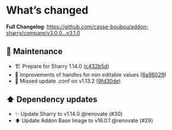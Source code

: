 # What’s changed
**Full Changelog**: https://github.com/casse-boubou/addon-sharry/compare/v3.0.0...v3.1.0

## 🔧 Maintenance
- 🏗️ Prepare for Sharry 1.14.0 ([c432b5d](https://github.com/casse-boubou/addon-sharry/commit/c432b5d1c0b57f798ef3f8b078f21db8cfebbc9a))
- 🎨 Improvements of handles for non editable values ([6a96029](https://github.com/casse-boubou/addon-sharry/commit/6a96029295756128a1c6481ebe28902d86e04759))
- 🔧 Missed update .conf on v1.13.2 ([9fd30de](https://github.com/casse-boubou/addon-sharry/commit/9fd30de4c2226b20c6b7226ff8585f3d7226fe07))

## ⬆️ Dependency updates
- ✨ Update Sharry to v1.14.0 @renovate (#30)
- ⬆️ Update Addon Base Image to v16.0.1 @renovate (#29)
